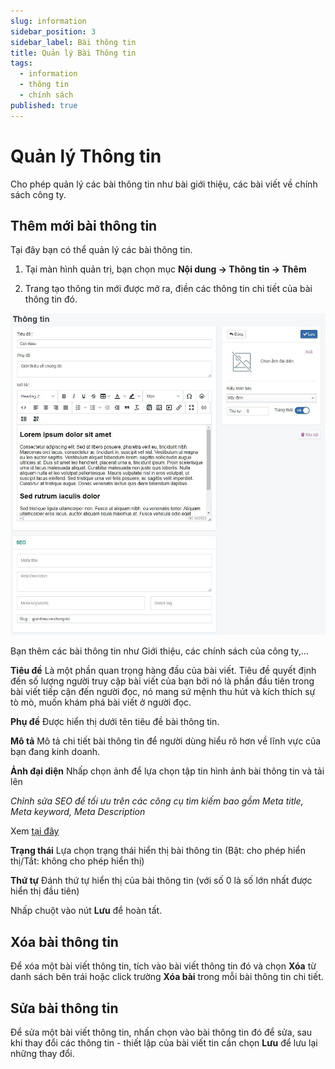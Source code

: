 ```yaml
---
slug: information
sidebar_position: 3
sidebar_label: Bài thông tin
title: Quản lý Bài Thông tin
tags:
  - information
  - thông tin
  - chính sách
published: true
---
```

# Quản lý Thông tin

Cho phép quản lý các bài thông tin như bài giới thiệu, các bài viết về chính sách công ty.

## Thêm mới bài thông tin

Tại đây bạn có thể quản lý các bài thông tin.

1. Tại màn hình quản trị, bạn chọn mục **Nội dung -> Thông tin -> Thêm**

2. Trang tạo thông tin mới được mở ra, điền các thông tin chi tiết của bài thông tin đó.

![thong-tin-1.jpg](img/thong-tin-1.jpg)

Bạn thêm các bài thông tin như Giới thiệu, các chính sách của công ty,...

**Tiêu đề** Là một phần quan trọng hàng đầu của bài viết. Tiêu đề quyết định đến số lượng người truy cập bài viết của bạn bởi nó là phần đầu tiên trong bài viết tiếp cận đến người đọc, nó mang sứ mệnh thu hút và kích thích sự tò mò, muốn khám phá bài viết ở người đọc.

**Phụ đề** Được hiển thị dưới tên tiêu đề bài thông tin.

**Mô tả** Mô tả chi tiết bài thông tin để người dùng hiểu rõ hơn về lĩnh vực của bạn đang kinh doanh.

**Ảnh đại diện** Nhấp chọn ảnh để lựa chọn tập tin hình ảnh bài thông tin và tải lên

_Chỉnh sửa SEO để tối ưu trên các công cụ tìm kiếm bao gồm Meta title, Meta keyword, Meta Description_

Xem [tại đây](https://mkmate.osd.vn/docs/common/seo)

**Trạng thái** Lựa chọn trạng thái hiển thị bài thông tin (Bật: cho phép hiển thị/Tắt: không cho phép hiển thị)

**Thứ tự** Đánh thứ tự hiển thị của bài thông tin (với số 0 là số lớn nhất được hiển thị đầu tiên)

Nhấp chuột vào nút **Lưu** để hoàn tất.

## Xóa bài thông tin

Để xóa một bài viết thông tin, tích vào bài viết thông tin đó và chọn **Xóa** từ danh sách bên trái hoặc click trường **Xóa bài** trong mỗi bài thông tin chi tiết.

## Sửa bài thông tin

Để sửa một bài viết thông tin, nhấn chọn vào bài thông tin đó để sửa, sau khi thay đổi các thông tin - thiết lập của bài viết tin cần chọn **Lưu** để lưu lại những thay đổi.
